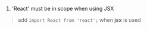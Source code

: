 1.  'React' must be in scope when using JSX
>  add `import React from 'react';` when **jsx** is used
